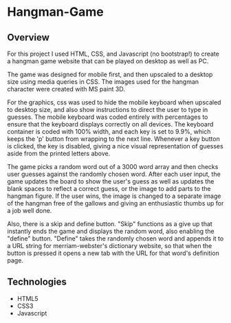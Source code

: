 # Hangman-Game

## Overview

For this project I used HTML, CSS, and Javascript (no bootstrap!) to create a hangman game website that can be played on desktop as well as PC.

The game was designed for mobile first, and then upscaled to a desktop size using media queries in CSS. The images used for the hangman character were created with MS paint 3D.

For the graphics, css was used to hide the mobile keyboard when upscaled to desktop size, and also show instructions to direct the user to type in guesses. The mobile keyboard was coded entirely with percentages to ensure that the keyboard displays correctly on all devices. The keyboard container is coded with 100% width, and each key is set to 9.9%, which keeps the 'p' button from wrapping to the next line. Whenever a key button is clicked, the key is disabled, giving a nice visual representation of guesses aside from the printed letters above.

The game picks a random word out of a 3000 word array and then checks user guesses against the randomly chosen word. After each user input, the game updates the board to show the user's guess as well as updates the blank spaces to reflect a correct guess, or the image to add parts to the hangman figure. If the user wins, the image is changed to a separate image of the hangman free of the gallows and giving an enthusiastic thumbs up for a job well done.

Also, there is a skip and define button. "Skip" functions as a give up that instantly ends the game and displays the random word, also enabling the "define" button. "Define" takes the randomly chosen word and appends it to a URL string for merriam-webster's dictionary website, so that when the button is pressed it opens a new tab with the URL for that word's definition page.

## Technologies
* HTML5
* CSS3
* Javascript
